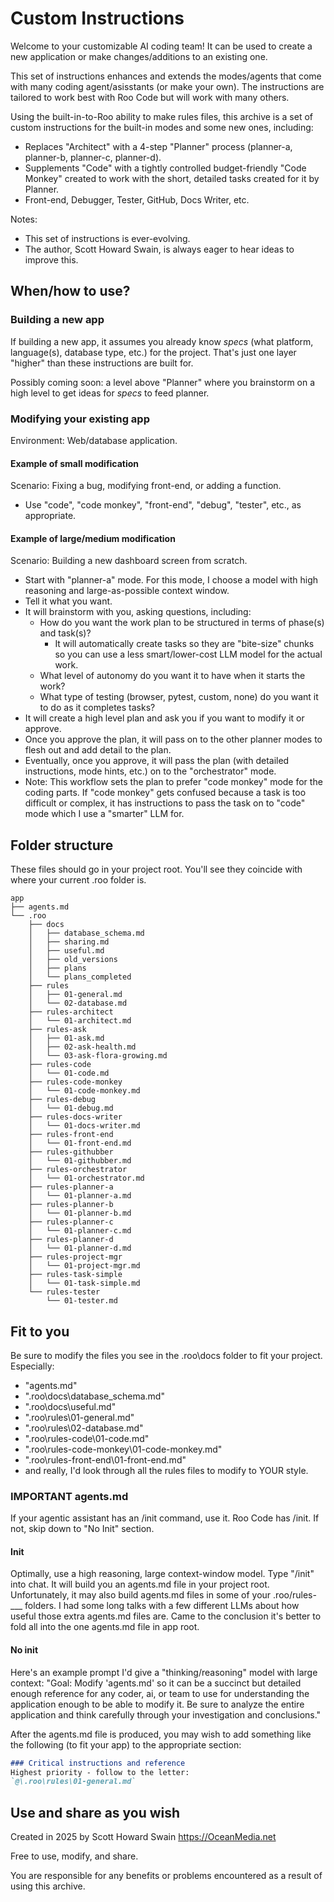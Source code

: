# Custom Instructions

Welcome to your customizable AI coding team!
It can be used to create a new application or make changes/additions to an existing one. 

This set of instructions enhances and extends the modes/agents that come with many coding agent/asisstants (or make your own). The instructions are tailored to work best with Roo Code but will work with many others.

Using the built-in-to-Roo ability to make rules files, this archive is a set of custom instructions for the built-in modes and some new ones, including:
- Replaces "Architect" with a 4-step "Planner" process (planner-a, planner-b, planner-c, planner-d).
- Supplements "Code" with a tightly controlled budget-friendly "Code Monkey" created to work with the short, detailed tasks created for it by Planner.
- Front-end, Debugger, Tester, GitHub, Docs Writer, etc.

Notes: 
- This set of instructions is ever-evolving. 
- The author, Scott Howard Swain, is always eager to hear ideas to improve this.

## When/how to use?

### Building a new app
If building a new app, it assumes you already know *specs* (what platform, language(s), database type, etc.) for the project. 
That's just one layer "higher" than these instructions are built for.

Possibly coming soon: a level above "Planner" where you brainstorm on a high level to get ideas for *specs* to feed planner.

### Modifying your existing app
Environment: Web/database application.

#### Example of small modification
Scenario: Fixing a bug, modifying front-end, or adding a function.
- Use "code", "code monkey", "front-end", "debug", "tester", etc., as appropriate.

#### Example of large/medium modification
Scenario: Building a new dashboard screen from scratch.
- Start with "planner-a" mode. For this mode, I choose a model with high reasoning and large-as-possible context window.
- Tell it what you want.
- It will brainstorm with you, asking questions, including:
    - How do you want the work plan to be structured in terms of phase(s) and task(s)?
        - It will automatically create tasks so they are "bite-size" chunks so you can use a less smart/lower-cost LLM model for the actual work.
    - What level of autonomy do you want it to have when it starts the work?
    - What type of testing (browser, pytest, custom, none) do you want it to do as it completes tasks?
- It will create a high level plan and ask you if you want to modify it or approve.
- Once you approve the plan, it will pass on to the other planner modes to flesh out and add detail to the plan.
- Eventually, once you approve, it will pass the plan (with detailed instructions, mode hints, etc.) on to the "orchestrator" mode.
- Note: This workflow sets the plan to prefer "code monkey" mode for the coding parts. If "code monkey" gets confused because a task is too difficult or complex, it has instructions to pass the task on to "code" mode which I use a "smarter" LLM for.

## Folder structure

These files should go in your project root. You'll see they coincide with where your current .roo folder is.

```
app
├── agents.md
└── .roo
    ├── docs
    │   ├── database_schema.md
    │   ├── sharing.md
    │   ├── useful.md
    │   ├── old_versions
    │   ├── plans
    │   └── plans_completed
    ├── rules
    │   ├── 01-general.md
    │   └── 02-database.md
    ├── rules-architect
    │   └── 01-architect.md
    ├── rules-ask
    │   ├── 01-ask.md
    │   ├── 02-ask-health.md
    │   └── 03-ask-flora-growing.md
    ├── rules-code
    │   └── 01-code.md
    ├── rules-code-monkey
    │   └── 01-code-monkey.md
    ├── rules-debug
    │   └── 01-debug.md
    ├── rules-docs-writer
    │   └── 01-docs-writer.md
    ├── rules-front-end
    │   └── 01-front-end.md
    ├── rules-githubber
    │   └── 01-githubber.md
    ├── rules-orchestrator
    │   └── 01-orchestrator.md
    ├── rules-planner-a
    │   └── 01-planner-a.md
    ├── rules-planner-b
    │   └── 01-planner-b.md
    ├── rules-planner-c
    │   └── 01-planner-c.md
    ├── rules-planner-d
    │   └── 01-planner-d.md
    ├── rules-project-mgr
    │   └── 01-project-mgr.md
    ├── rules-task-simple
    │   └── 01-task-simple.md
    └── rules-tester
        └── 01-tester.md
```

## Fit to you
Be sure to modify the files you see in the .roo\docs folder to fit your project. Especially:
- "agents.md"
- ".roo\docs\database_schema.md"
- ".roo\docs\useful.md"
- ".roo\rules\01-general.md"
- ".roo\rules\02-database.md"
- ".roo\rules-code\01-code.md"
- ".roo\rules-code-monkey\01-code-monkey.md"
- ".roo\rules-front-end\01-front-end.md"
- and really, I'd look through all the rules files to modify to YOUR style.

### IMPORTANT agents.md
If your agentic assistant has an /init command, use it. 
Roo Code has /init. 
If not, skip down to "No Init" section.

#### Init
Optimally, use a high reasoning, large context-window model.
Type "/init" into chat.
It will build you an agents.md file in your project root.
Unfortunately, it may also build agents.md files in some of your .roo/rules-___ folders.
I had some long talks with a few different LLMs about how useful those extra agents.md files are.
Came to the conclusion it's better to fold all into the one agents.md file in app root.

#### No init
Here's an example prompt I'd give a "thinking/reasoning" model with large context:
"Goal: Modify 'agents.md' so it can be a succinct but detailed enough reference for any coder, ai, or team to use for understanding the application enough to be able to modify it. Be sure to analyze the entire application and think carefully through your investigation and conclusions."

After the agents.md file is produced, you may wish to add something like the following (to fit your app) to the appropriate section:
```md
### Critical instructions and reference
Highest priority - follow to the letter:
`@\.roo\rules\01-general.md`
```

## Use and share as you wish

Created in 2025 by
Scott Howard Swain
https://OceanMedia.net

Free to use, modify, and share.

You are responsible for 
any benefits or problems
encountered as a result
of using this archive.
